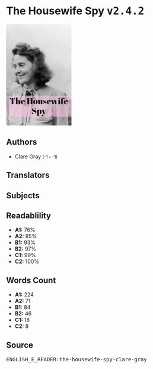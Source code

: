 # The Housewife Spy <kbd>v2.4.2</kbd>

![](./cover.medium.jpg "")

## Authors


 - Clare Gray <small>(-1 - -1)</small>

## Translators



## Subjects



## Readablility


 - **A1:** 76%
 - **A2:** 85%
 - **B1:** 93%
 - **B2:** 97%
 - **C1:** 99%
 - **C2:** 100%

## Words Count


 - **A1:** 224
 - **A2:** 71
 - **B1:** 84
 - **B2:** 46
 - **C1:** 18
 - **C2:** 8

## Source


<kbd>ENGLISH_E_READER:the-housewife-spy-clare-gray</kbd>

